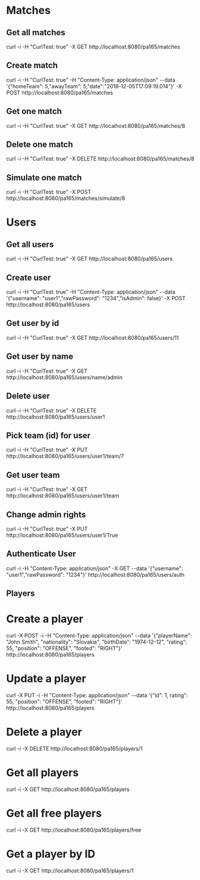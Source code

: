 # Matches

## Get all matches
curl -i -H "CurlTest: true" -X GET http://localhost:8080/pa165/matches

## Create match
curl -i -H "CurlTest: true" -H "Content-Type: application/json" --data '{"homeTeam": 5,"awayTeam": 5,"date":"2018-12-05T17:09:19.014"}' -X POST http://localhost:8080/pa165/matches

## Get one match
curl -i -H "CurlTest: true" -X GET http://localhost:8080/pa165/matches/8

## Delete one match
curl -i -H "CurlTest: true" -X DELETE http://localhost:8080/pa165/matches/8

## Simulate one match
curl -i -H "CurlTest: true" -X POST  http://localhost:8080/pa165/matches/simulate/8

# Users

## Get all users
curl -i -H "CurlTest: true" -X GET http://localhost:8080/pa165/users

## Create user
curl -i -H "CurlTest: true" -H "Content-Type: application/json" --data '{"username": "user1","rawPassword": "1234","isAdmin": false}' -X POST http://localhost:8080/pa165/users

## Get user by id
curl -i -H "CurlTest: true" -X GET http://localhost:8080/pa165/users/11

## Get user by name
curl -i -H "CurlTest: true" -X GET http://localhost:8080/pa165/users/name/admin

## Delete user
curl -i -H "CurlTest: true" -X DELETE http://localhost:8080/pa165/users/user1

## Pick team (id) for user
curl -i -H "CurlTest: true" -X PUT http://localhost:8080/pa165/users/user1/team/7

## Get user team
curl -i -H "CurlTest: true" -X GET http://localhost:8080/pa165/users/user1/team

## Change admin rights
curl -i -H "CurlTest: true" -X PUT http://localhost:8080/pa165/users/user1/True

## Authenticate User
curl -i -H "Content-Type: application/json" -X GET --data '{"username": "user1","rawPassword": "1234"}' http://localhost:8080/pa165/users/auth

## Players

# Create a player
curl -X POST -i -H "Content-Type: application/json" --data '{"playerName": "John Smith", "nationality": "Slovakia", "birthDate": "1974-12-12", "rating": 55, "position": "OFFENSE", "footed": "RIGHT"}' http://localhost:8080/pa165/players

# Update a player 
curl -X PUT -i -H "Content-Type: application/json" --data '{"id": 1, rating": 55, "position": "OFFENSE", "footed": "RIGHT"}' http://localhost:8080/pa165/players

# Delete a player
curl -i -X DELETE http://localhost:8080/pa165/players/1

# Get all players
curl -i -X GET http://localhost:8080/pa165/players

# Get all free players
curl -i -X GET http://localhost:8080/pa165/players/free

# Get a player by ID
curl -i -X GET http://localhost:8080/pa165/players/1